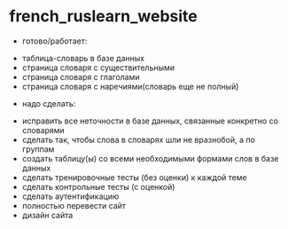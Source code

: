 # french_ruslearn_website
* готово/работает:
- таблица-словарь в базе данных
- страница словаря с существительными
- страница словаря с глаголами
- страница словаря с наречиями(словарь еще не полный)
* надо сделать:
- исправить все неточности в базе данных, связанные конкретно со словарями
- сделать так, чтобы слова в словарях шли не вразнобой, а по группам
- создать таблицу(ы) со всеми необходимыми формами слов в базе данных
- сделать тренировочные тесты (без оценки) к каждой теме
- сделать контрольные тесты (с оценкой)
- сделать аутентификацию
- полностью перевести сайт
- дизайн сайта